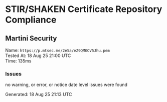 # STIR/SHAKEN Certificate Repository Compliance

## Martini Security

Name: `https://p.mtsec.me/2e5a/eZ9QMKOV5Jhu.pem`\
Tested At: 18 Aug 25 21:00 UTC\
Time: 135ms

### Issues

no warning, or error, or notice date level issues were found

Generated: 18 Aug 25 21:13 UTC
